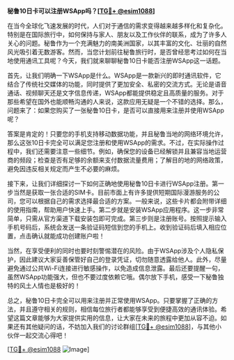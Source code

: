 **秘鲁10日卡可以注册WSApp吗？[[TG💪+ @esim1088](https://t.me/s/esim1088)]**

在当今全球化飞速发展的时代，人们对于通信的需求变得越来越多样化和复杂化。特别是在国际旅行中，如何保持与家人、朋友以及工作伙伴的联系，成为了许多人关心的问题。秘鲁作为一个充满魅力的南美洲国家，以其丰富的文化、壮丽的自然风光吸引着无数游客。然而，当您计划前往秘鲁旅行时，是否曾经思考过如何在当地使用通讯工具呢？今天，我们就来聊聊秘鲁10日卡能否注册WSApp这一话题。

首先，让我们明确一下WSApp是什么。WSApp是一款新兴的即时通讯软件，它结合了传统社交媒体的功能，同时提供了更加安全、私密的交流方式。无论是语音通话、视频聊天还是文字信息传递，WSApp都能提供稳定且高质量的服务。对于那些希望在国外也能顺畅沟通的人来说，这款应用无疑是一个不错的选择。那么，问题来了：如果您购买了一张秘鲁10日卡，是否可以直接用来注册并使用WSApp呢？

答案是肯定的！只要您的手机支持移动数据功能，并且秘鲁当地的网络环境允许，那么这张10日卡完全可以满足您注册和使用WSApp的需求。不过，在实际操作过程中，我们还需要注意一些细节。例如，确保您的设备已经解锁并且兼容当地运营商的频段；检查是否有足够的余额来支付数据流量费用；了解目的地的网络政策，避免因违反相关规定而产生不必要的麻烦。

接下来，让我们详细探讨一下如何正确地使用秘鲁10日卡进行WSApp注册。第一步当然是获取一张合适的SIM卡。目前市面上有许多提供短期国际漫游服务的公司，您可以根据自己的需求选择最合适的方案。一般来说，这些卡片都会附带详细的使用指南，帮助用户快速上手。第二步就是安装WSApp应用程序。这一步非常简单，只需从官方渠道下载安装包即可完成。第三步则是注册账号。按照提示输入手机号码后，系统会发送一条验证码短信到您的手机上。收到验证码后填入相应位置，点击确认就能成功创建账户啦！

当然，在享受便利的同时也要时刻警惕潜在的风险。由于WSApp涉及个人隐私保护，因此建议大家妥善保管好自己的登录凭证，切勿随意透露给他人。此外，尽量避免通过公共Wi-Fi连接进行敏感操作，以免造成信息泄露。最后还要提醒一句，虽然WSApp功能强大，但也不要过度依赖它哦。偶尔放下手机，感受一下秘鲁独特的风土人情也是极好的！

总之，秘鲁10日卡完全可以用来注册并正常使用WSApp。只要掌握了正确的方法，并且遵守相关的规则，相信每位旅行者都能够享受到便捷高效的通讯体验。希望这篇文章能够为大家提供实用的信息，让大家在未来的旅程中更加从容不迫。如果还有其他疑问的话，不妨加入我们的讨论群组[[TG💪+ @esim1088](https://t.me/s/esim1088)]，与其他小伙伴一起交流心得吧！

[[TG💪+ @esim1088](https://t.me/s/esim1088) ![Image](https://i.postimg.cc/4NQfJmqS/Snipaste-2025-05-13-00-14-12.png)]
